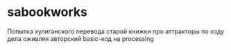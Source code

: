 # sabookworks
Попытка хулиганского перевода старой книжки про аттракторы по ходу дела оживляя авторский basic-код на processing
